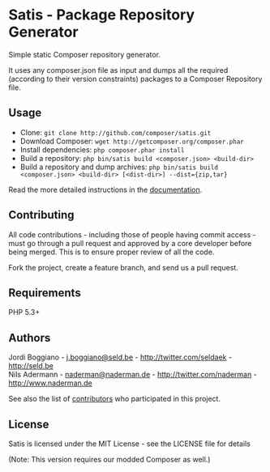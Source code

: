 Satis - Package Repository Generator
====================================

Simple static Composer repository generator.

It uses any composer.json file as input and dumps all the required (according
to their version constraints) packages to a Composer Repository file.

Usage
-----

- Clone: `git clone http://github.com/composer/satis.git`
- Download Composer: `wget http://getcomposer.org/composer.phar`
- Install dependencies: `php composer.phar install`
- Build a repository: `php bin/satis build <composer.json> <build-dir>`
- Build a repository and dump archives: `php bin/satis build <composer.json> <build-dir> [<dist-dir>] --dist={zip,tar}`

Read the more detailed instructions in the 
[documentation](http://getcomposer.org/doc/articles/handling-private-packages-with-satis.md).

Contributing
------------

All code contributions - including those of people having commit access -
must go through a pull request and approved by a core developer before being
merged. This is to ensure proper review of all the code.

Fork the project, create a feature branch, and send us a pull request.

Requirements
------------

PHP 5.3+

Authors
-------

Jordi Boggiano - <j.boggiano@seld.be> - <http://twitter.com/seldaek> - <http://seld.be><br />
Nils Adermann - <naderman@naderman.de> - <http://twitter.com/naderman> - <http://www.naderman.de><br />

See also the list of [contributors](https://github.com/composer/satis/contributors) who participated in this project.

License
-------

Satis is licensed under the MIT License - see the LICENSE file for details

(Note: This version requires our modded Composer as well.)
